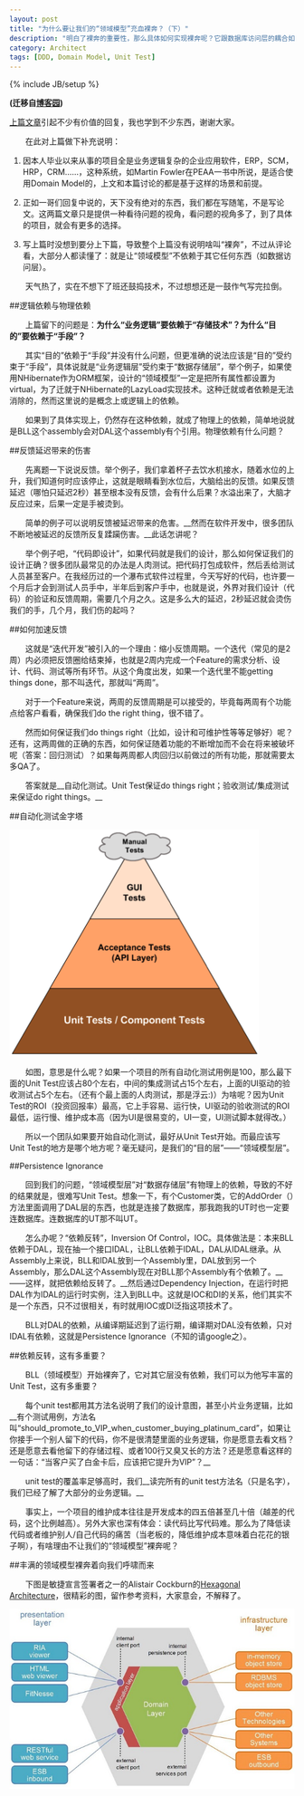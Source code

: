 ```yaml
---
layout: post
title: "为什么要让我们的“领域模型”充血裸奔？（下）"
description: "明白了裸奔的重要性，那么具体如何实现裸奔呢？它跟数据库访问层的耦合如何破？为什么要有反馈？为什么要写单元测试？"
category: Architect
tags: [DDD, Domain Model, Unit Test]
---
```

{% include JB/setup %}

**(迁移自[博客园](http://www.cnblogs.com/CaiAbin/archive/2011/05/09/2041578.html))**

[上篇文章](/Architect/2013/09/02/why-ddd-part-1/)引起不少有价值的回复，我也学到不少东西，谢谢大家。

　　在此对上篇做下补充说明：

1. 因本人毕业以来从事的项目全是业务逻辑复杂的企业应用软件，ERP，SCM，HRP，CRM……，这种系统，如Martin Fowler在PEAA一书中所说，是适合使用Domain Model的，上文和本篇讨论的都是基于这样的场景和前提。

2. 正如一哥们回复中说的，天下没有绝对的东西，我们都在写随笔，不是写论文。这两篇文章只是提供一种看待问题的视角，看问题的视角多了，到了具体的项目，就会有更多的选择。

3. 写上篇时没想到要分上下篇，导致整个上篇没有说明啥叫“裸奔”，不过从评论看，大部分人都读懂了：就是让“领域模型”不依赖于其它任何东西（如数据访问层）。

　　天气热了，实在不想下了班还鼓捣技术，不过想想还是一鼓作气写完拉倒。

##逻辑依赖与物理依赖

　　上篇留下的问题是：__为什么“业务逻辑”要依赖于“存储技术”？为什么“目的”要依赖于“手段”？__　

　　其实“目的”依赖于“手段”并没有什么问题，但更准确的说法应该是“目的”受约束于“手段”，具体说就是“业务逻辑层”受约束于“数据存储层”，举个例子，如果使用NHibernate作为ORM框架，设计的“领域模型”一定是把所有属性都设置为virtual，为了迁就于NHibernate的LazyLoad实现技术。这种迁就或者依赖是无法消除的，然而这里说的是概念上或逻辑上的依赖。

　　如果到了具体实现上，仍然存在这种依赖，就成了物理上的依赖，简单地说就是BLL这个assembly会对DAL这个assembly有个引用。物理依赖有什么问题？



##反馈延迟带来的伤害

　　先离题一下说说反馈。举个例子，我们拿着杯子去饮水机接水，随着水位的上升，我们知道何时应该停止，这就是眼睛看到水位后，大脑给出的反馈。如果反馈延迟（哪怕只延迟2秒）甚至根本没有反馈，会有什么后果？水溢出来了，大脑才反应过来，后果一定是手被烫到。

　　简单的例子可以说明反馈被延迟带来的危害。__然而在软件开发中，很多团队不断地被延迟的反馈所反复蹂躏伤害。__此话怎讲呢？

　　举个例子吧，“代码即设计”，如果代码就是我们的设计，那么如何保证我们的设计正确？很多团队最常见的办法是人肉测试。把代码打包成软件，然后丢给测试人员甚至客户。在我经历过的一个瀑布式软件过程里，今天写好的代码，也许要一个月后才会到测试人员手中，半年后到客户手中，也就是说，外界对我们设计（代码）的验证和反馈周期，需要几个月之久。这是多么大的延迟，2秒延迟就会烫伤我们的手，几个月，我们伤的起吗？

##如何加速反馈

　　这就是“迭代开发”被引入的一个理由：缩小反馈周期。一个迭代（常见的是2周）内必须把反馈圈给结束掉，也就是2周内完成一个Feature的需求分析、设计、代码、测试等所有环节。从这个角度出发，如果一个迭代里不能getting things done，那不叫迭代，那就叫“两周”。　　

　　对于一个Feature来说，两周的反馈周期是可以接受的，毕竟每两周有个功能点给客户看看，确保我们do the right thing，很不错了。

　　然而如何保证我们do things right（比如，设计和可维护性等等足够好）呢？还有，这两周做的正确的东西，如何保证随着功能的不断增加而不会在将来被破坏呢（答案：回归测试）？如果每两周都人肉回归以前做过的所有功能，那就需要太多QA了。

　　答案就是__自动化测试。Unit Test保证do things right；验收测试/集成测试来保证do right things。__

##自动化测试金字塔

![test pyramid](/uploads/20130903/1.png)　　

　　如图，意思是什么呢？如果一个项目的所有自动化测试用例是100，那么最下面的Unit Test应该占80个左右，中间的集成测试占15个左右，上面的UI驱动的验收测试占5个左右。（还有个最上面的人肉测试，那是浮云:)）为啥呢？因为Unit Test的ROI（投资回报率）最高，它上手容易、运行快，UI驱动的验收测试的ROI最低，运行慢、维护成本高（因为UI是很易变的，UI一变，UI测试脚本就得改。）

　　所以一个团队如果要开始自动化测试，最好从Unit Test开始。而最应该写Unit Test的地方是哪个地方呢？毫无疑问，是我们的“目的层”——“领域模型层”。

##Persistence Ignorance

　　回到我们的问题，“领域模型层”对“数据存储层”有物理上的依赖，导致的不好的结果就是，很难写Unit Test。想象一下，有个Customer类，它的AddOrder（）方法里面调用了DAL层的东西，也就是连接了数据库，那我跑我的UT时也一定要连数据库。连数据库的UT那不叫UT。

　　怎么办呢？“依赖反转”，Inversion Of Control，IOC。具体做法是：本来BLL依赖于DAL，现在抽一个接口IDAL，让BLL依赖于IDAL，DAL从IDAL继承。从Assembly上来说，BLL和IDAL放到一个Assembly里，DAL放到另一个Assembly，那么DAL这个Assembly现在对BLL那个Assembly有个依赖了。__——这样，就把依赖给反转了。__然后通过Dependency Injection，在运行时把DAL作为IDAL的运行时实例，注入到BLL中。这就是IOC和DI的关系，他们其实不是一个东西，只不过很相关，有时就用IOC或DI泛指这项技术了。

　　BLL对DAL的依赖，从编译期延迟到了运行期，编译期对DAL没有依赖，只对IDAL有依赖，这就是Persistence Ignorance（不知的请google之）。

##依赖反转，这有多重要？

　　BLL（领域模型）开始裸奔了，它对其它层没有依赖，我们可以为他写丰富的Unit Test，这有多重要？

　　每个unit test都用其方法名说明了我们的设计意图，甚至小片业务逻辑，比如__有个测试用例，方法名叫“should_promote_to_VIP_when_customer_buying_platinum_card”，如果让你接手一个别人留下的代码，你不是很清楚里面的业务逻辑，你是愿意去看文档？还是愿意去看他留下的存储过程、或者100行又臭又长的方法？还是愿意看这样的一句话：“当客户买了白金卡后，应该把它提升为VIP”？__

　　unit test的覆盖率足够高时，我们__读完所有的unit test方法名（只是名字），我们已经了解了大部分的业务逻辑。__

　　事实上，一个项目的维护成本往往是开发成本的四五倍甚至几十倍（越差的代码，这个比例越高）。另外大家也深有体会：读代码比写代码难。那么为了降低读代码或者维护别人/自己代码的痛苦（当老板的，降低维护成本意味着白花花的银子啊），有啥理由不让我们的“领域模型”裸奔呢？

##丰满的领域模型裸奔着向我们呼啸而来

　　下图是敏捷宣言签署者之一的Alistair Cockburn的[Hexagonal Architecture](http://alistair.cockburn.us/Hexagonal+architecture)，很精彩的图，留作参考资料，大家意会，不解释了。

![HexagonalArchitecture](/uploads/20130903/HexagonalArchitecture.jpg)

　　
